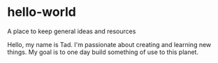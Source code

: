 # hello-world
A place to keep general ideas and resources

Hello, my name is Tad. I'm passionate about creating and learning new things. My goal is to one day build something of use to this planet.
